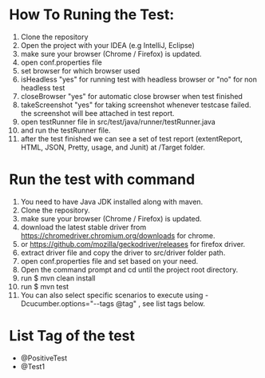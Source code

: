 # How To Runing the Test:
1. Clone the repository
2. Open the project with your IDEA (e.g IntelliJ, Eclipse)
3. make sure your browser (Chrome / Firefox) is updated.
4. open conf.properties file
5. set browser for which browser used
6. isHeadless "yes" for running test with headless browser or "no" for non headless test
7. closeBrowser "yes" for automatic close browser when test finished
8. takeScreenshot "yes" for taking screenshot whenever testcase failed. the screenshot will bee attached in test report.
9. open testRunner file in src/test/java/runner/testRunner.java
10. and run the testRunner file.
11. after the test finished we can see a set of test report (extentReport, HTML, JSON, Pretty, usage, and Junit) at /Target folder. 

# Run the test with command
1. You need to have Java JDK installed along with maven.
1. Clone the repository.
3. make sure your browser (Chrome / Firefox) is updated.
4. download the latest stable driver from https://chromedriver.chromium.org/downloads for chrome.
5. or https://github.com/mozilla/geckodriver/releases for firefox driver.
5. extract driver file and copy the driver to src/driver folder path.
4. open conf.properties file and set based on your need.
5. Open the command prompt and cd until the project root directory.
9. run $ mvn clean install
10. run $ mvn test
11. You can also select specific scenarios to execute using -Dcucumber.options="--tags @tag" , see list tags below.

# List Tag of the test

- @PositiveTest
- @Test1
